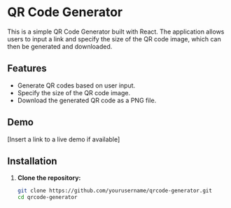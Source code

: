 # QR Code Generator

This is a simple QR Code Generator built with React. The application allows users to input a link and specify the size of the QR code image, which can then be generated and downloaded.

## Features

- Generate QR codes based on user input.
- Specify the size of the QR code image.
- Download the generated QR code as a PNG file.

## Demo

[Insert a link to a live demo if available]

## Installation

1. **Clone the repository:**

   ```bash
   git clone https://github.com/yourusername/qrcode-generator.git
   cd qrcode-generator   
